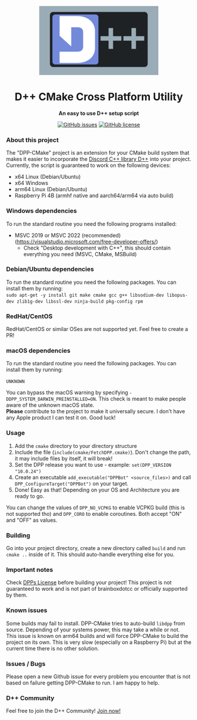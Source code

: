 <div align="center"><img src="https://github.com/brainboxdotcc/DPP/blob/master/docpages/DPP-markdown-logo.png?raw=true"/>
<h1>D++ CMake Cross Platform Utility</h1>
    <b>
        <p>An easy to use D++ setup script</p>
    </b>

[![GitHub issues](https://img.shields.io/github/issues/Andosius/DPP-CMake)](https://github.com/Andosius/DPP-CMake/issues)
[![GitHub license](https://img.shields.io/github/license/Andosius/DPP-CMake?color=brightgreen)](https://github.com/Andosius/DPP-CMake/blob/main/LICENSE)
</div>
  
### About this project
The "DPP-CMake" project is an extension for your CMake build system that makes it easier to incorporate the [Discord C++ library D++](https://github.com/brainboxdotcc/DPP) into your project.
Currently, the script is guaranteed to work on the following devices:
- x64 Linux (Debian/Ubuntu)
- x64 Windows
- arm64 Linux (Debian/Ubuntu)
- Raspberry Pi 4B (armhf native and aarch64/arm64 via auto build)

### Windows dependencies
To run the standard routine you need the following programs installed:
- MSVC 2019 or MSVC 2022 (recommended) (https://visualstudio.microsoft.com/free-developer-offers/)
	- Check "Desktop development with C++", this should contain everything you need (MSVC, CMake, MSBuild)

### Debian/Ubuntu dependencies
To run the standard routine you need the following packages. You can install them by running:  
`sudo apt-get -y install git make cmake gcc g++ libsodium-dev libopus-dev zlib1g-dev libssl-dev ninja-build pkg-config rpm`

### RedHat/CentOS
RedHat/CentOS or similar OSes are not supported yet. Feel free to create a PR!

### macOS dependencies
To run the standard routine you need the following packages. You can install them by running:  

`UNKNOWN`

You can bypass the macOS warning by specifying `-DDPP_SYSTEM_DARWIN_PREINSTALLED=ON`. This check is meant to make people aware of the unknown macOS state.  
**Please** contribute to the project to make it universally secure. I don't have any Apple product I can test it on. Good luck!

### Usage
1. Add the `cmake` directory to your directory structure
2. Include the file (`include(cmake/FetchDPP.cmake)`). Don't change the path, it may include files by itself, it will break!
2. Set the DPP release you want to use - example: `set(DPP_VERSION "10.0.24")`
2. Create an executable `add_executable("DPPBot" <source_files>)` and call `DPP_ConfigureTarget("DPPBot")` on your target. 
5. Done! Easy as that! Depending on your OS and Architecture you are ready to go.  
  
You can change the values of `DPP_NO_VCPKG` to enable VCPKG build (this is not supported tho) and `DPP_CORO` to enable coroutines. Both accept "ON" and "OFF" as values.

### Building
Go into your project directory, create a new directory called `build` and run `cmake ..` inside of it.
This should auto-handle everything else for you.

### Important notes
Check [DPPs License](https://github.com/brainboxdotcc/DPP/blob/master/LICENSE) before building your project!
This project is not guaranteed to work and is not part of brainboxdotcc or officially supported by them.

### Known issues
Some builds may fail to install. DPP-CMake tries to auto-build `libdpp` from source. Depending of your systems power, this may take a while or not.  
This issue is known on arm64 builds and will force DPP-CMake to build the project on its own.
This is very slow (especially on a Raspberry Pi) but at the current time there is no other solution.
  
### Issues / Bugs
Please open a new Github issue for every problem you encounter that is not based on failure getting DPP-CMake to run. I am happy to help.
  
### D++ Community
Feel free to join the D++ Community!
[Join now!](https://discord.com/invite/dpp)